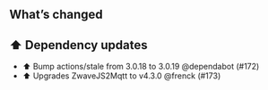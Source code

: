 ## What’s changed

## ⬆️ Dependency updates

- ⬆️ Bump actions/stale from 3.0.18 to 3.0.19 @dependabot (#172)
- ⬆️ Upgrades ZwaveJS2Mqtt to v4.3.0 @frenck (#173)
